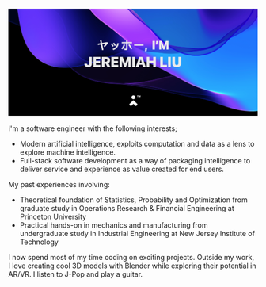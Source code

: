 [![Jeremiah's GitHub Banner](./banner-slim.png)](https://jeremiahliu.com)


I'm a software engineer with the following interests;
- Modern artificial intelligence, exploits computation and data as a lens to explore machine intelligence.
- Full-stack software development as a way of packaging intelligence to deliver service and experience as value created for end users.

My past experiences involving:
- Theoretical foundation of Statistics, Probability and Optimization from graduate study in Operations Research & Financial Engineering at Princeton University
- Practical hands-on in mechanics and manufacturing from undergraduate study in Industrial Engineering at New Jersey Institute of Technology

I now spend most of my time coding on exciting projects. Outside my work, I love creating cool 3D models with Blender while exploring their potential in AR/VR. I listen to J-Pop and play a guitar.

